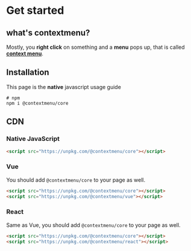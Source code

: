 # Get started

## what's contextmenu?

Mostly, you **right click** on something and a **menu** pops up, that is called <u>**context menu**</u>.

## Installation
This page is the **native** javascript usage guide

```shell
# npm
npm i @contextmenu/core
```


## CDN

### Native JavaScript

```html
<script src="https://unpkg.com/@contextmenu/core"></script>
```

### Vue
You should add `@contextmenu/core` to your page as well.
```html
<script src="https://unpkg.com/@contextmenu/core"></script>
<script src="https://unpkg.com/@contextmenu/vue"></script>
```

### React
Same as Vue, you should add `@contextmenu/core` to your page as well.
```html
<script src="https://unpkg.com/@contextmenu/core"></script>
<script src="https://unpkg.com/@contextmenu/react"></script>
```